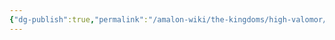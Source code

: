 ```yaml
---
{"dg-publish":true,"permalink":"/amalon-wiki/the-kingdoms/high-valomor/high-valomor/","dgPassFrontmatter":true,"noteIcon":""}
---
```


